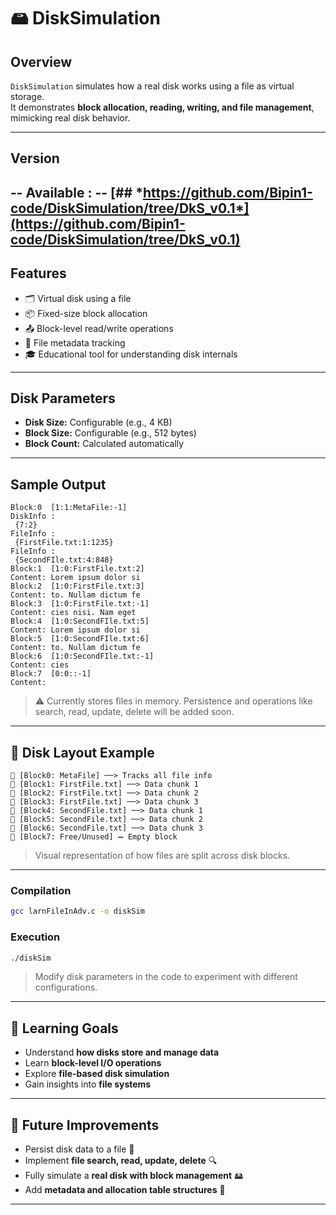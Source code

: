# 🖴 DiskSimulation

## Overview
`DiskSimulation` simulates how a real disk works using a file as virtual storage.  
It demonstrates **block allocation, reading, writing, and file management**, mimicking real disk behavior.

---
## Version
-- Available :
  -- [## *https://github.com/Bipin1-code/DiskSimulation/tree/DkS_v0.1*](https://github.com/Bipin1-code/DiskSimulation/tree/DkS_v0.1) 
---
## Features
- 🗂 Virtual disk using a file  
- 📦 Fixed-size block allocation  
- 📤 Block-level read/write operations  
- 📝 File metadata tracking  
- 🎓 Educational tool for understanding disk internals  

---

## Disk Parameters
- **Disk Size:** Configurable (e.g., 4 KB)  
- **Block Size:** Configurable (e.g., 512 bytes)  
- **Block Count:** Calculated automatically  

---

## Sample Output
```
Block:0  [1:1:MetaFile:-1]
DiskInfo :
 {7:2}
FileInfo :
 {FirstFile.txt:1:1235}
FileInfo :
 {SecondFIle.txt:4:848}
Block:1  [1:0:FirstFile.txt:2]
Content: Lorem ipsum dolor si
Block:2  [1:0:FirstFile.txt:3]
Content: to. Nullam dictum fe
Block:3  [1:0:FirstFile.txt:-1]
Content: cies nisi. Nam eget
Block:4  [1:0:SecondFIle.txt:5]
Content: Lorem ipsum dolor si
Block:5  [1:0:SecondFIle.txt:6]
Content: to. Nullam dictum fe
Block:6  [1:0:SecondFIle.txt:-1]
Content: cies
Block:7  [0:0::-1]
Content: 
```
> ⚠️ Currently stores files in memory. Persistence and operations like search, read, update, delete will be added soon.

---

## 🧩 Disk Layout Example
```
🔹 [Block0: MetaFile] ──> Tracks all file info
🔹 [Block1: FirstFile.txt] ──> Data chunk 1
🔹 [Block2: FirstFile.txt] ──> Data chunk 2
🔹 [Block3: FirstFile.txt] ──> Data chunk 3
🔹 [Block4: SecondFile.txt] ──> Data chunk 1
🔹 [Block5: SecondFile.txt] ──> Data chunk 2
🔹 [Block6: SecondFile.txt] ──> Data chunk 3
🔹 [Block7: Free/Unused] ➖ Empty block
```
> Visual representation of how files are split across disk blocks.

---

### Compilation
```bash
gcc larnFileInAdv.c -o diskSim
```

### Execution
```bash
./diskSim
```
> Modify disk parameters in the code to experiment with different configurations.

---

## 🎯 Learning Goals
- Understand **how disks store and manage data**  
- Learn **block-level I/O operations**  
- Explore **file-based disk simulation**  
- Gain insights into **file systems**

---

## 🔮 Future Improvements
- Persist disk data to a file 💾  
- Implement **file search, read, update, delete** 🔍  
- Fully simulate a **real disk with block management** 🖴  
- Add **metadata and allocation table structures** 📑  

---

